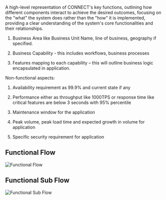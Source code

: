 A high-level representation of CONNECT's key functions, outlining how different components interact to achieve the desired outcomes, focusing on the "what" the system does rather than the "how" it is implemented, providing a clear understanding of the system's core functionalities and their relationships.

1. Business Area like Business Unit Name, line of business, geography if specified.

2. Business Capability - this includes workflows, business processes

3. Features mapping to each capability – this will outline business logic encapsulated in application.

Non-functional aspects:

1. Availability requirement as 99.9% and current state if any

2. Performance either as throughput like 1000TPS or response time like critical features are below 3 seconds with 95% percentile 

3. Maintenance window for the application

4. Peak volume, peak load time and expected growth in volume for application 

5. Specific security requirement for application


## Functional Flow
![Functional Flow](/Images/FunctionalFlow.png)

## Functional Sub Flow 
![Functional Sub Flow](/Images/FunctionalSubFlow.png)